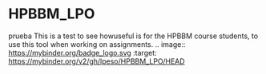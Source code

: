 HPBBM_LPO
=========

prueba
This is a test to see howuseful is for the HPBBM course students, to use this tool when working on assignments.
.. image:: https://mybinder.org/badge_logo.svg
 :target: https://mybinder.org/v2/gh/lpeso/HPBBM_LPO/HEAD
